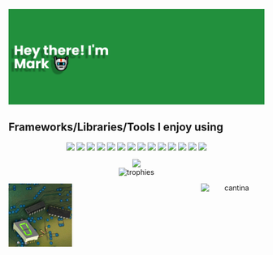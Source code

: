 <p align="center">
  <img alt="banner" src="./assets/banner2.png"</img>
</p>

## Frameworks/Libraries/Tools I enjoy using

<p align="center">  
  <img  src="https://readme-components.vercel.app/api?component=logo&logo=c&animation=spin&fill=000000&textfill=3DDC84&svgfill=A8B9CC">
  <img  src="https://readme-components.vercel.app/api?component=logo&logo=cplusplus&fill=000000&textfill=3DDC84&svgfill=#00599C">
  <img  src="https://readme-components.vercel.app/api?component=logo&logo=arduino&animation=spin&fill=000000&textfill=3DDC84&svgfill=00878F">
  <img  src="https://readme-components.vercel.app/api?component=logo&logo=raspberryPi&animation=spin&fill=000000&textfill=3DDC84&svgfill=A22846">
  <img  src="https://readme-components.vercel.app/api?component=logo&logo=python&animation=spin&fill=000000&textfill=3DDC84&svgfill=3776AB">
  <img  src="https://readme-components.vercel.app/api?component=logo&logo=react&animation=spin&fill=000000&textfill=3DDC84&svgfill=15d8fe">  
  <img  src="https://readme-components.vercel.app/api?component=logo&logo=typescript&fill=000000&textfill=3DDC84&svgfill=2d79c7">
  <img  src="https://readme-components.vercel.app/api?component=logo&logo=next.js&fill=000000&textfill=3DDC84&svgfill=ffffff">
  <img  src="https://readme-components.vercel.app/api?component=logo&logo=flask&fill=000000&textfill=3DDC84&svgfill=ffffff">
  <img  src="https://readme-components.vercel.app/api?component=logo&logo=firebase&fill=000000&textfill=3DDC84&svgfill=ffca28">
  <img  src="https://readme-components.vercel.app/api?component=logo&logo=socket.io&fill=000000&textfill=3DDC84&svgfill=ffffff&animation=spin">
  <img  src="https://readme-components.vercel.app/api?component=logo&logo=godotengine&fill=000000&textfill=3DDC84&svgfill=478CBF&animation=spin">
  <img  src="https://readme-components.vercel.app/api?component=logo&logo=.net&fill=000000&textfill=3DDC84&svgfill=512BD4">
  <img  src="https://readme-components.vercel.app/api?component=logo&logo=microsoftsqlserver&fill=000000&textfill=3DDC84&svgfill=CC2927">
</p>

<div align='center'>
  <img align=top src='https://github-readme-stats.vercel.app/api/top-langs/?username=m-foskett&langs_count=12&layout=compact&theme=chartreuse-dark'  </img>
</div>

<div align='center'>
  <img align='top' alt="trophies" src="https://github-profile-trophy.vercel.app/?username=m-foskett&row=2&column=3&theme=matrix&margin-w=15&margin-h=15&no-bg=true&title=PullRequest,Commits,Experience,Repositories,Stars,MultiLanguage" />
</div>
<p align="center">
  <img align='left' alt="7segment" width="125px" src="./assets/7_segment.gif" /img>
  <img align='right' alt="cantina" width="125px" src="https://user-images.githubusercontent.com/39360732/233834356-c695028d-4d2e-45c4-9129-e9c6da40e207.gif" /img>
</p>
